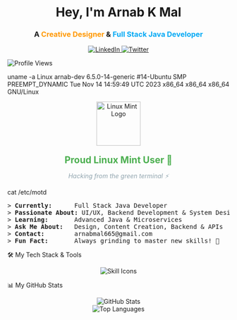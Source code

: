 
</pre>

<h1 align="center">Hey, I'm <strong>Arnab K Mal</strong></h1>
<h3 align="center">A <span style="color:#ff9800;">Creative Designer</span> & <span style="color:#03a9f4;">Full Stack Java Developer</span></h3>

<p align="center">
<a href="https://www.linkedin.com/in/arnab-mal-74454127a/">
<img src="https://img.shields.io/badge/-LinkedIn-0072b1?style=for-the-badge&logo=linkedin&logoColor=white" alt="LinkedIn">
</a>
<a href="https://twitter.com/arnabmaal">
<img src="https://img.shields.io/twitter/follow/arnabmaal?logo=twitter&style=for-the-badge" alt="Twitter" />
</a>
</p>

<img src="https://komarev.com/ghpvc/?username=arnazz10&label=Profile%20Views&color=0e75b6&style=flat" alt="Profile Views" />

</div>

uname -a
Linux arnab-dev 6.5.0-14-generic #14-Ubuntu SMP PREEMPT_DYNAMIC Tue Nov 14 14:59:49 UTC 2023 x86_64 x86_64 x86_64 GNU/Linux

<!-- Linux Mint Logo - Minimal & Centered -->
<div align="center">
  <a href="https://linuxmint.com" target="_blank">
    <img src="https://upload.wikimedia.org/wikipedia/commons/3/3f/Linux_Mint_logo_without_wordmark.svg" alt="Linux Mint Logo" width="100" style="margin-bottom: 10px;">
  </a>

  <h2 style="color: #4CAF50; font-weight: bold; margin: 10px 0;">Proud Linux Mint User 🐧</h2>
  <p style="color: #90a4ae; font-style: italic;">Hacking from the green terminal ⚡</p>
</div>


cat /etc/motd
<pre>
> <b>Currently:</b>      Full Stack Java Developer
> <b>Passionate About:</b> UI/UX, Backend Development & System Design
> <b>Learning:</b>       Advanced Java & Microservices
> <b>Ask Me About:</b>   Design, Content Creation, Backend & APIs
> <b>Contact:</b>        arnabmal665@gmail.com
> <b>Fun Fact:</b>       Always grinding to master new skills! 🚀
</pre>

🛠️ My Tech Stack & Tools
<p align="center">
<img src="https://skillicons.dev/icons?i=java,spring,react,c,cpp,py,ts,js,css,nextjs,vue,figma,photoshop,illustrator,xd,mysql,postgres,mongodb,hibernate,nodejs,kafka,docker,kubernetes,aws,gcp,azure,git,github,vscode,linux,linuxmint" alt="Skill Icons"/>
</p>

📊 My GitHub Stats
<div align="center">
<img src="https://github-readme-stats.vercel.app/api?username=Arnazz10&show_icons=true&theme=dracula&hide_border=true&count_private=true&include_all_commits=true" alt="GitHub Stats">
<br>
<img src="https://github-readme-stats.vercel.app/api/top-langs/?username=Arnazz10&layout=compact&theme=dracula&hide_border=true" alt="Top Languages">
</div>


